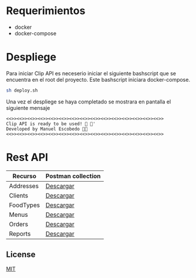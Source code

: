 # Requerimientos

- docker
- docker-compose

# Despliege

Para iniciar Clip API es neceserio iniciar el siguiente bashscript que se encuentra en el root del proyecto. Este bashscript iniciara docker-compose.

```bash
sh deploy.sh
```

Una vez el despliege se haya completado se mostrara en pantalla el siguiente mensaje

```
<<>><<>><<>><<>><<>><<>><<>><<>><<>><<>><<>><<>><<>><<>><<>>
Clip API is ready to be used! 🦄 🎉'
Developed by Manuel Escobedo 👨‍💻
<<>><<>><<>><<>><<>><<>><<>><<>><<>><<>><<>><<>><<>><<>><<>>
```

# Rest API

| Recurso | Postman collection |
| --- | --- |
| Addresses | [Descargar](https://drive.google.com/file/d/15jAX9sXjwn360QD1oF4B0Jzdovik0miT/view?usp=sharing) |
| Clients | [Descargar](https://drive.google.com/file/d/1Yz2eac-tXZZqNoSE8_8Hjg2L7s7-5Scs/view?usp=sharing) |
| FoodTypes | [Descargar](https://drive.google.com/file/d/1tu6UK2-LFiuVdLZ0u55LbXElkljv_b5t/view?usp=sharing) |
| Menus | [Descargar](https://drive.google.com/file/d/1RYBaDKh2MXfUzhTN3uGMpQOBlHfeRBJ0/view?usp=sharing) |
| Orders | [Descargar](https://drive.google.com/file/d/15jAX9sXjwn360QD1oF4B0Jzdovik0miT/view?usp=sharing) |
| Reports | [Descargar](https://drive.google.com/file/d/1JUvipUP3r0RfgSY4TjUEZ51OfelmMDbr/view?usp=sharing) |



## License
[MIT](https://choosealicense.com/licenses/mit/)